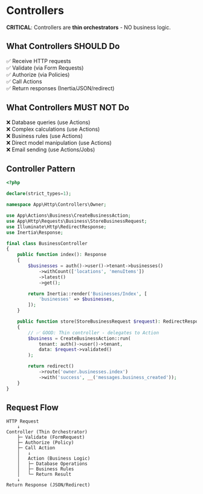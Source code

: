 # Controllers

**CRITICAL**: Controllers are **thin orchestrators** - NO business logic.

## What Controllers SHOULD Do

✅ Receive HTTP requests \
✅ Validate (via Form Requests) \
✅ Authorize (via Policies) \
✅ Call Actions \
✅ Return responses (Inertia/JSON/redirect)

## What Controllers MUST NOT Do

❌ Database queries (use Actions) \
❌ Complex calculations (use Actions) \
❌ Business rules (use Actions) \
❌ Direct model manipulation (use Actions) \
❌ Email sending (use Actions/Jobs)

## Controller Pattern

```php
<?php

declare(strict_types=1);

namespace App\Http\Controllers\Owner;

use App\Actions\Business\CreateBusinessAction;
use App\Http\Requests\Business\StoreBusinessRequest;
use Illuminate\Http\RedirectResponse;
use Inertia\Response;

final class BusinessController
{
    public function index(): Response
    {
        $businesses = auth()->user()->tenant->businesses()
            ->withCount(['locations', 'menuItems'])
            ->latest()
            ->get();

        return Inertia::render('Businesses/Index', [
            'businesses' => $businesses,
        ]);
    }

    public function store(StoreBusinessRequest $request): RedirectResponse
    {
        // ✅ GOOD: Thin controller - delegates to Action
        $business = CreateBusinessAction::run(
            tenant: auth()->user()->tenant,
            data: $request->validated()
        );

        return redirect()
            ->route('owner.businesses.index')
            ->with('success', __('messages.business_created'));
    }
}
```

## Request Flow

```
HTTP Request
    ↓
Controller (Thin Orchestrator)
    ├─ Validate (FormRequest)
    ├─ Authorize (Policy)
    ├─ Call Action
    │   ↓
    │   Action (Business Logic)
    │   ├─ Database Operations
    │   ├─ Business Rules
    │   └─ Return Result
    ↓
Return Response (JSON/Redirect)
```

